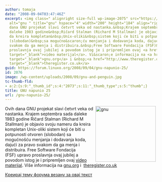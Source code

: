 ```yaml
---
author: tomaja
date: "2008-09-04T03:47:46Z"
excerpt: <img class=" alignright size-full wp-image-2075" src="https://linuxo.org/wp-content/uploads/2008/09/gnu-and-penguin.jpg"
  alt="gnu " title="gnu" hspace="4" width="200" height="184" align="right" />Ovih
  dana GNU projekat slavi četvrt veka od nastanka.&nbsp;Krajem septembra&nbsp;sada
  daleke 1983 godine&nbsp;Ričard Stalman (Richard M Stallman) je objavio svoju nameru
  da kreira kompletan&nbsp;Unix-oliki&nbsp;sistem koji će biti u potpunosti otvoren
  (slobodan)&nbsp;sa mogućno&scaron;ću menjanja i dodavanja koda, dajući za pravo
  svakom da ga menja i distribuira.&nbsp;Free Software Fondacija (FSF)&nbsp;upravo
  proslavnja ovaj jubilej a povodom istog je i pripremljen ovaj <a href="http://www.gnu.org/fry/"
  target="_blank">video materijal</a>. Vi&scaron;e informacija na <a href="http://www.gnu.org/home.sr.html"
  target="_blank">gnu.org</a> i &nbsp;<a href="http://www.theregister.co.uk/2008/09/02/gnu_at_25/"
  target="_blank">theregister.co.uk</a>
guid: https://forum.linuxo.org/2008/09/04/gnu-napunio-25/
id: 2076
image: /wp-content/uploads/2008/09/gnu-and-penguin.jpg
tc-thumb-fld:
- a:2:{s:9:"_thumb_id";s:4:"2073";s:11:"_thumb_type";s:5:"thumb";}
title: GNU napunio 25
url: /gnu-napunio-25/
---
```

<img class=" alignright size-full wp-image-2075" src="https://linuxo.org/wp-content/uploads/2008/09/gnu-and-penguin.jpg" alt="gnu " title="gnu" hspace="4" width="200" height="184" align="right" />Ovih dana GNU projekat slavi četvrt veka od nastanka.&nbsp;Krajem septembra&nbsp;sada daleke 1983 godine&nbsp;Ričard Stalman (Richard M Stallman) je objavio svoju nameru da kreira kompletan&nbsp;Unix-oliki&nbsp;sistem koji će biti u potpunosti otvoren (slobodan)&nbsp;sa mogućno&scaron;ću menjanja i dodavanja koda, dajući za pravo svakom da ga menja i distribuira.&nbsp;Free Software Fondacija (FSF)&nbsp;upravo proslavnja ovaj jubilej a povodom istog je i pripremljen ovaj <a href="http://www.gnu.org/fry/" target="_blank">video materijal</a>. Vi&scaron;e informacija na <a href="http://www.gnu.org/home.sr.html" target="_blank">gnu.org</a> i &nbsp;<a href="http://www.theregister.co.uk/2008/09/02/gnu_at_25/" target="_blank">theregister.co.uk</a><!--break-->

[Креирај тему форума везану за овај текст](https://linuxo.org/nova-tema-na-forumu/?se_pid=2076)